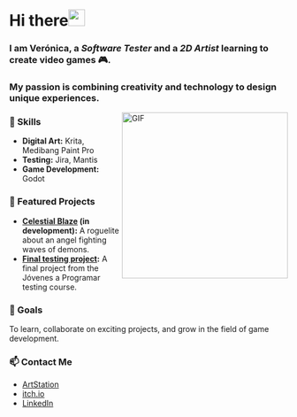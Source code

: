 # Hi there<img src="https://media3.giphy.com/media/v1.Y2lkPTc5MGI3NjExZmFlb3l4MGJuNzJhd3J1ZXhkdnFvaWFwOW8zdTVvd285d3BqNTNqayZlcD12MV9pbnRlcm5hbF9naWZfYnlfaWQmY3Q9cw/Q73tw53AU8VM83ao9B/giphy.webp" width="30">

### I am Verónica, a <em>Software Tester</em> and a <em>2D Artist</em> learning to create video games 🎮.
### My passion is combining creativity and technology to design unique experiences.

<img hight="400" width="300" alt="GIF" align="right" src="https://media3.giphy.com/media/v1.Y2lkPTc5MGI3NjExa2txMDUzbWY3emo1YXY0b3A5bG9vdDk2aWRrMW1oc2cydGgwYWpsZCZlcD12MV9pbnRlcm5hbF9naWZfYnlfaWQmY3Q9cw/80dIUvgluhCGuHKjBP/giphy.webp">

### 🚀 Skills  
- **Digital Art:** Krita, Medibang Paint Pro
- **Testing:** Jira, Mantis
- **Game Development:** Godot

### 🌟 Featured Projects  
- **[Celestial Blaze](https://charkichar.itch.io/celestial-blaze) (in development):** A roguelite about an angel fighting waves of demons.
- **[Final testing project](https://verochar.github.io/portfolio-equipo/):** A final project from the Jóvenes a Programar testing course.

### 🎯 Goals  
To learn, collaborate on exciting projects, and grow in the field of game development. 

### 📫 Contact Me  
- [ArtStation](https://www.artstation.com/charkichar)  
- [itch.io](https://charkichar.itch.io/)  
- [LinkedIn](https://www.linkedin.com/in/veronica-charquero/)
